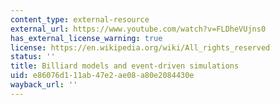 ```yaml
---
content_type: external-resource
external_url: https://www.youtube.com/watch?v=FLDheVUjns0
has_external_license_warning: true
license: https://en.wikipedia.org/wiki/All_rights_reserved
status: ''
title: Billiard models and event-driven simulations
uid: e86076d1-11ab-47e2-ae08-a80e2084430e
wayback_url: ''
---
```

